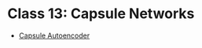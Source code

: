 # Class 13: Capsule Networks

* [Capsule Autoencoder](http://akosiorek.github.io/ml/2019/06/23/stacked_capsule_autoencoders.html)